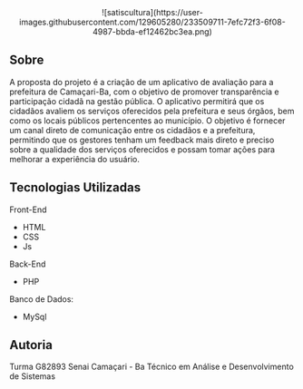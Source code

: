 <div align="center">
  ![satiscultura](https://user-images.githubusercontent.com/129605280/233509711-7efc72f3-6f08-4987-bbda-ef12462bc3ea.png)
</div>

## Sobre 

A proposta do projeto é a criação de um aplicativo de avaliação para a prefeitura de Camaçari-Ba, com o objetivo de promover transparência e participação cidadã na gestão pública. O aplicativo permitirá que os cidadãos avaliem os serviços oferecidos pela prefeitura e seus órgãos, bem como os locais públicos pertencentes ao município. O objetivo é fornecer um canal direto de comunicação entre os cidadãos e a prefeitura, permitindo que os gestores tenham um feedback mais direto e preciso sobre a qualidade dos serviços oferecidos e possam tomar ações para melhorar a experiência do usuário.

## Tecnologias Utilizadas

Front-End
- HTML
- CSS
- Js

Back-End
- PHP

Banco de Dados:
- MySql

## Autoria

Turma G82893 Senai Camaçari - Ba
Técnico em Análise e Desenvolvimento de Sistemas 
